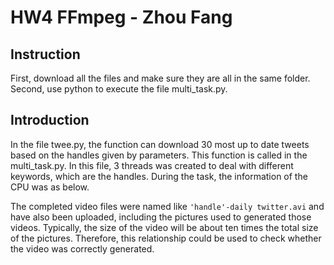 # HW4 FFmpeg - Zhou Fang
## Instruction
First, download all the files and make sure they are all in the same folder.
Second, use python to execute the file multi_task.py.

## Introduction
In the file twee.py, the function can download 30 most up to date tweets based on the handles given by parameters.
This function is called in the multi_task.py. In this file, 3 threads was created to deal with different keywords, which are the handles.
During the task, the information of the CPU was as below.

The completed video files were named like `'handle'-daily twitter.avi` and have also been uploaded, including the pictures used to generated those videos. Typically, the size of the video will be about ten times the total size of the pictures. Therefore, this relationship could be used to check whether the video was correctly generated.
